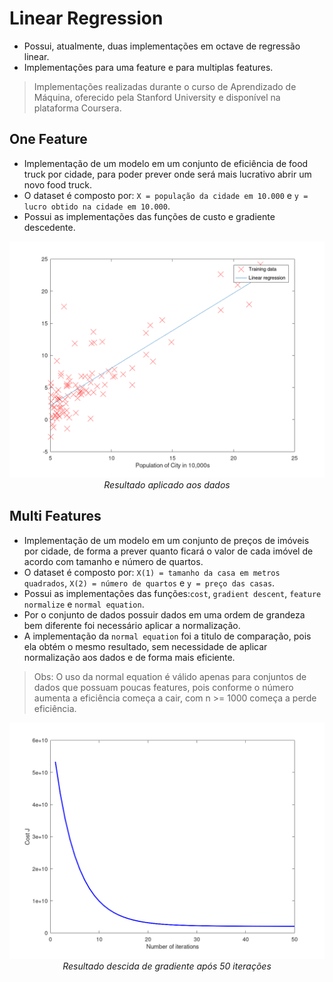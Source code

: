 <h1>Linear Regression</h1>

- Possui, atualmente, duas implementações em octave de regressão linear.
- Implementações para uma feature e para multiplas features.
> Implementações realizadas durante o curso de Aprendizado de Máquina, oferecido pela Stanford University e disponível na plataforma Coursera.

<h2>One Feature</h2>

- Implementação de um modelo em um conjunto de eficiência de food truck por cidade, para poder prever onde será mais lucrativo abrir um novo food truck.
- O dataset é composto por: `X = população da cidade em 10.000` e `y = lucro obtido na cidade em 10.000`.
- Possui as implementações das funções de custo e gradiente descedente.

<p align="center">
    <img src="https://github.com/fdloopes/Praticas_Machine_Learning/blob/main/Octave/Linear_Regression/one_feature/plot.png"/><br/>
    <em>Resultado aplicado aos dados</em>
</p>

<h2>Multi Features</h2>

- Implementação de um modelo em um conjunto de preços de imóveis por cidade, de forma a prever quanto ficará o valor de cada imóvel de acordo com tamanho e número de quartos.
- O dataset é composto por: `X(1) = tamanho da casa em metros quadrados`, `X(2) = número de quartos` e `y = preço das casas`.
- Possui as implementações das funções:`cost`, `gradient descent`, `feature normalize` e `normal equation`.
- Por o conjunto de dados possuir dados em uma ordem de grandeza bem diferente foi necessário aplicar a normalização.
- A implementação da `normal equation` foi a titulo de comparação, pois ela obtém o mesmo resultado, sem necessidade de aplicar normalização aos dados e de forma mais eficiente.
> Obs: O uso da normal equation é válido apenas para conjuntos de dados que possuam poucas features, pois conforme o número aumenta a eficiência começa a cair, com n >= 1000 começa a perde eficiência. 

<p align="center">
    <img src="https://github.com/fdloopes/Praticas_Machine_Learning/blob/main/Octave/Linear_Regression/multi_features/plot.png"/><br/>
    <em>Resultado descida de gradiente após 50 iterações</em>
</p>
